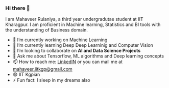 ### Hi there 👋


I am Mahaveer Rulaniya, a third year undergradutae student at IIT Kharagpur. I am proficient in Machine learning, Statistics and BI tools with the understanding of Business domain.

- 🔭 I’m currently working on Machine Learning
- 🌱 I’m currently learning Deep Deep Learninig and Computer Vision
- 👯 I’m looking to collaborate on **AI and Data Science Projects**
- 💬 Ask me about Tensorflow, ML algorithms and Deep learning concepts
- 📫 How to reach me: [LinkedIN](https://www.linkedin.com/in/mahaveer-rulaniya/) or you can mail me at mahaveer.iitkgp@gmail.com
- 😄 IIT Kgpian
- ⚡ Fun fact: I sleep in my dreams also

